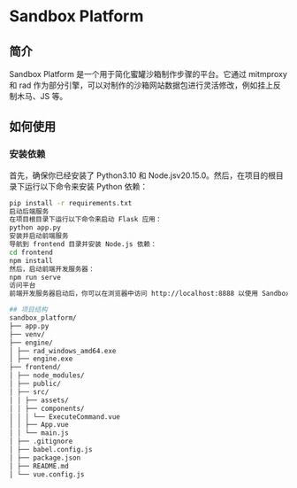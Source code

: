 # Sandbox Platform

## 简介

Sandbox Platform 是一个用于简化蜜罐沙箱制作步骤的平台。它通过 mitmproxy 和 rad 作为部分引擎，可以对制作的沙箱网站数据包进行灵活修改，例如挂上反制木马、JS 等。
## 如何使用

### 安装依赖

首先，确保你已经安装了 Python3.10 和 Node.jsv20.15.0。然后，在项目的根目录下运行以下命令来安装 Python 依赖：
```sh
pip install -r requirements.txt
启动后端服务
在项目根目录下运行以下命令来启动 Flask 应用：
python app.py
安装并启动前端服务
导航到 frontend 目录并安装 Node.js 依赖：
cd frontend
npm install
然后，启动前端开发服务器：
npm run serve
访问平台
前端开发服务器启动后，你可以在浏览器中访问 http://localhost:8888 以使用 Sandbox Platform。

## 项目结构
sandbox_platform/
├── app.py
├── venv/
├── engine/
│ ├── rad_windows_amd64.exe
│ ├── engine.exe
├── frontend/
│ ├── node_modules/
│ ├── public/
│ ├── src/
│ │ ├── assets/
│ │ ├── components/
│ │ │ └── ExecuteCommand.vue
│ │ ├── App.vue
│ │ └── main.js
│ ├── .gitignore
│ ├── babel.config.js
│ ├── package.json
│ ├── README.md
│ └── vue.config.js



